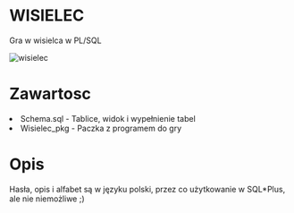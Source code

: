 # WISIELEC
Gra w wisielca w PL/SQL

![wisielec](https://user-images.githubusercontent.com/109458567/183842738-a08aa4f6-da02-400e-980c-a5615de34075.png)

# Zawartosc

<lu>    
<li>Schema.sql -    Tablice, widok i wypełnienie tabel</li>    
<li>Wisielec_pkg -  Paczka z programem do gry</li>  
</lu>

# Opis

Hasła, opis i alfabet są w języku polski, przez co użytkowanie w SQL*Plus, ale nie niemożliwe ;)

